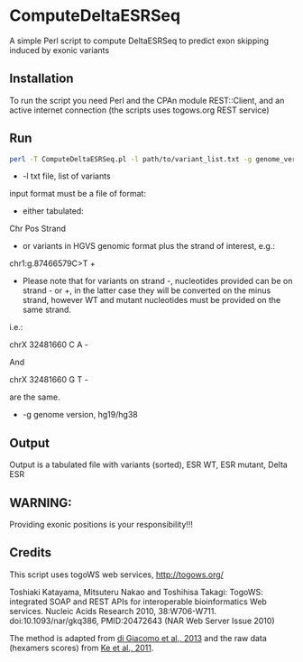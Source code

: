 # ComputeDeltaESRSeq

A simple Perl script to compute DeltaESRSeq to predict exon skipping induced by exonic variants

## Installation

To run the script you need Perl and the CPAn module REST::Client, and an active internet connection (the scripts uses togows.org REST service)

## Run

```bash
perl -T ComputeDeltaESRSeq.pl -l path/to/variant_list.txt -g genome_version
```

* -l txt file, list of variants

input format must be a file of format:

*	either tabulated:

Chr	Pos	Strand

*	or variants in HGVS genomic format plus the strand of interest, e.g.:

chr1:g.87466579C>T	+

*	Please note that for variants on strand -, nucleotides provided can be on strand - or +, in the latter case they will be converted on the minus strand, however WT and mutant nucleotides must be provided on the same strand.

i.e.:

chrX    32481660        C       A	-

And

chrX    32481660        G       T	-

are the same.

* -g genome version, hg19/hg38

## Output

Output is a tabulated file with variants (sorted), ESR WT, ESR mutant, Delta ESR

## WARNING:

Providing exonic positions is your responsibility!!!

## Credits

This script uses togoWS web services, http://togows.org/

Toshiaki Katayama, Mitsuteru Nakao and Toshihisa Takagi: TogoWS: integrated SOAP and REST APIs for interoperable bioinformatics Web services. Nucleic Acids Research 2010, 38:W706-W711. doi:10.1093/nar/gkq386, PMID:20472643 (NAR Web Server Issue 2010)

The method is adapted from [di Giacomo et al., 2013](https://www.ncbi.nlm.nih.gov/pubmed/23983145) and the raw data (hexamers scores) from [Ke et al., 2011](https://www.ncbi.nlm.nih.gov/pubmed/21659425).